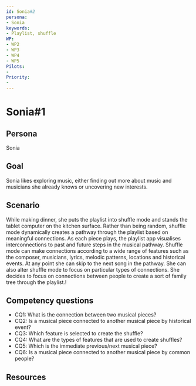 ```yaml
---
id: Sonia#2
persona: 
- Sonia
keywords: 
- Playlist, shuffle
WP:
- WP2
- WP3
- WP4
- WP5
Pilots:
- 
Priority:
- 
---
```

# Sonia#1

## Persona
Sonia

## Goal
Sonia likes exploring music, either finding out more about music and musicians she already knows or uncovering new interests.

## Scenario  
While making dinner, she puts the playlist into shuffle mode and stands the tablet computer on the kitchen surface. 
Rather than being random, shuffle mode dynamically creates a pathway through the playlist based on meaningful connections. 
As each piece plays, the playlist app visualises interconnections to past and future steps in the musical pathway. 
Shuffle mode can make connections according to a wide range of features such as the composer, musicians, lyrics, melodic patterns,
locations and historical events. At any point she can skip to the next song in the pathway. She can also alter shuffle mode to focus 
on particular types of connections. She decides to focus on connections between people to create a sort of family tree through the playlist.!


## Competency questions 

- CQ1: What is the connection between two musical pieces?
- CQ2: Is a musical piece connected to another musical piece by historical event?
- CQ3: Which feature is selected to create the shuffle?
- CQ4: What are the types of features that are used to create shuffles?
- CQ5: Which is the immediate previous/next musical piece?
- CQ6: Is a musical piece connected to another musical piece by common people?

## Resources
